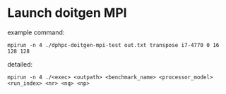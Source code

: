 # Launch doitgen MPI 

example command:

`mpirun -n 4 ./dphpc-doitgen-mpi-test out.txt transpose i7-4770 0 16 128 128`

detailed:

`mpirun -n 4 ./<exec> <outpath> <benchmark_name> <processor_model> <run_index> <nr> <nq> <np>`